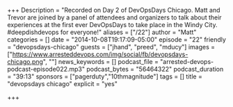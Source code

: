 +++
Description = "Recorded on Day 2 of DevOpsDays Chicago. Matt and Trevor are joined by a panel of attendees and organizers to talk about their experiences at the first ever DevOpsDays to take place in the Windy City. #deepdishdevops for everyone!"
aliases = ["/22"]
author = "Matt"
categories = []
date = "2014-10-08T19:17:09-05:00"
episode = "22"
friendly = "devopsdays-chicago"
guests = ["jhand", "preed", "mducy"]
images = ["https://www.arresteddevops.com/img/social/fb/devopsdays-chicago.png", ""]
news_keywords = []
podcast_file = "arrested-devops-podcast-episode022.mp3"
podcast_bytes = "56464322"
podcast_duration = "39:13"
sponsors = ["pagerduty","10thmagnitude"]
tags = []
title = "devopsdays chicago"
explicit = "yes"

+++

